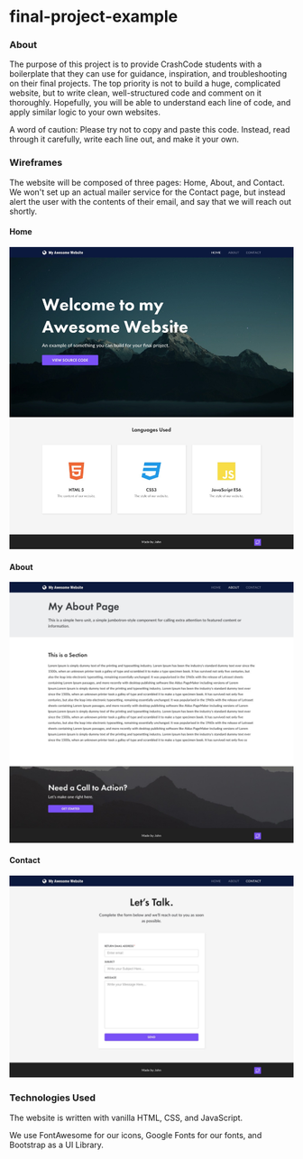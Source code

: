 # final-project-example

### About
The purpose of this project is to provide CrashCode students with a boilerplate that they 
can use for guidance, inspiration, and troubleshooting on their final projects. The top priority 
is not to build a huge, complicated website, but to write clean, well-structured code and comment on it thoroughly. 
Hopefully, you will be able to understand each line of code, and apply similar logic to your own websites.

A word of caution: Please try not to copy and paste this code. Instead, read through it carefully,
write each line out, and make it your own.

### Wireframes
The website will be composed of three pages: Home, About, and Contact. 
We won't set up an actual mailer service for the Contact page, but instead alert 
the user with the contents of their email, and say that we will reach out shortly.

#### Home
![Home](https://raw.githubusercontent.com/crashcodeschool/final-project-example/master/assets/wireframes/v1-home(1).jpg)
#### About
![About](https://raw.githubusercontent.com/crashcodeschool/final-project-example/master/assets/wireframes/v1-about(1).jpg)
#### Contact
![Contact](https://raw.githubusercontent.com/crashcodeschool/final-project-example/master/assets/wireframes/v1-contact(1).jpg)

### Technologies Used
The website is written with vanilla HTML, CSS, and JavaScript. 

We use FontAwesome for our icons, Google Fonts for our fonts, and Bootstrap as a UI Library.